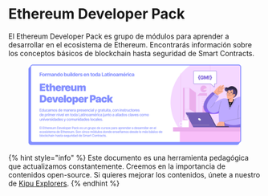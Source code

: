 # Ethereum Developer Pack

El Ethereum Developer Pack es grupo de módulos para aprender a desarrollar en el ecosistema de Ethereum. Encontrarás información sobre los conceptos básicos de blockchain hasta seguridad de Smart Contracts.

<figure><img src=".gitbook/assets/EDP.png" alt=""><figcaption></figcaption></figure>

{% hint style="info" %}
Este documento es una herramienta pedagógica que actualizamos constantemente. Creemos en la importancia de contenidos open-source. Si quieres mejorar los contenidos, únete a nuestro de [Kipu Explorers](contribuye/kipu-explorer.md).
{% endhint %}
